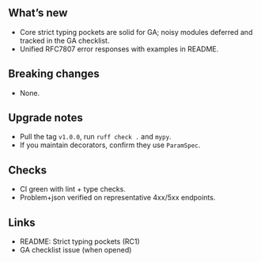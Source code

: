 ## What’s new
- Core strict typing pockets are solid for GA; noisy modules deferred and tracked in the GA checklist.
- Unified RFC7807 error responses with examples in README.

## Breaking changes
- None.

## Upgrade notes
- Pull the tag `v1.0.0`, run `ruff check .` and `mypy`.
- If you maintain decorators, confirm they use `ParamSpec`.

## Checks
- CI green with lint + type checks.
- Problem+json verified on representative 4xx/5xx endpoints.

## Links
- README: Strict typing pockets (RC1)
- GA checklist issue (when opened)
